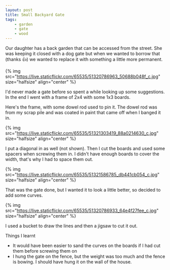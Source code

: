 ```yaml
---
layout: post
title: Small Backyard Gate
tags:
    - garden
    - gate
    - wood
---
```



Our daughter has a back garden that can be accessed from the street. She was keeping it closed with a dog gate but when we wanted to borrow that (thanks 👍) we wanted to replace it with something a little more permanent.




{% img src="https://live.staticflickr.com/65535/51320786963_50688b048f_c.jpg"  size="halfsize"  align="center" %}


I'd never made a gate before so spent a while looking up some suggestions.  In the end I went with a frame of 2x4 with some 1x3 boards.




Here's the frame, with some dowel rod used to pin it. The dowel rod was from my scrap pile and was coated in paint that came off when I banged it in.




{% img src="https://live.staticflickr.com/65535/51321303419_88a0214630_c.jpg"  size="halfsize"  align="center" %}


I put a diagonal in as well (not shown).  Then I cut the boards and used some spacers when screwing them in.  I didn't have enough boards to cover the width, that's why I had to space them out.




{% img src="https://live.staticflickr.com/65535/51321586785_db441cb054_c.jpg"  size="halfsize"  align="center" %}


That was the gate done, but I wanted it to look a little better, so decided to add some curves.




{% img src="https://live.staticflickr.com/65535/51320786933_64e4f27fee_c.jpg"  size="halfsize"  align="center" %}


I used a bucket to draw the lines and then a jigsaw to cut it out.




Things I learnt




<ul><li>It would have been easier to sand the curves on the boards if I had cut them before screwing them on</li><li>I hung the gate on the fence, but the weight was too much and the fence is bowing. I should have hung it on the wall of the house.</li></ul>
